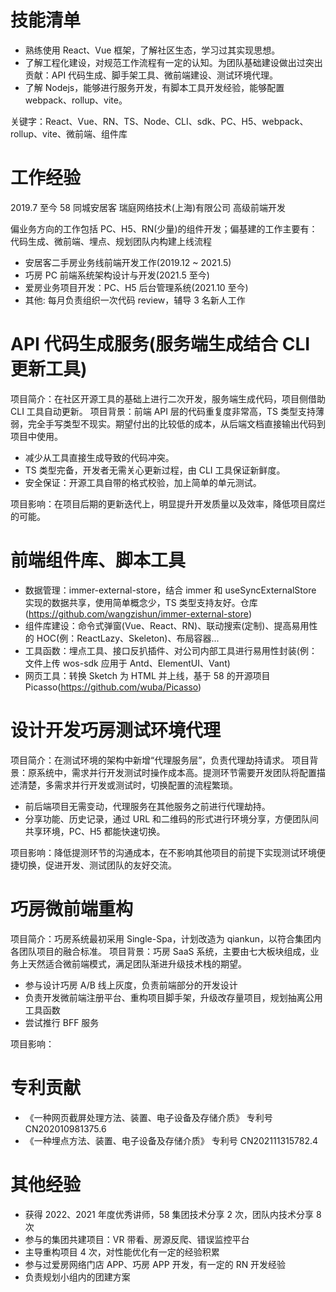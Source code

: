 # 技能清单

- 熟练使用 React、Vue 框架，了解社区生态，学习过其实现思想。
- 了解工程化建设，对规范工作流程有一定的认知。为团队基础建设做出过突出贡献：API 代码生成、脚手架工具、微前端建设、测试环境代理。
- 了解 Nodejs，能够进行服务开发，有脚本工具开发经验，能够配置 webpack、rollup、vite。

关键字：React、Vue、RN、TS、Node、CLI、sdk、PC、H5、webpack、rollup、vite、微前端、组件库

# 工作经验

2019.7 至今 58 同城安居客 瑞庭网络技术(上海)有限公司 高级前端开发

偏业务方向的工作包括 PC、H5、RN(少量)的组件开发；偏基建的工作主要有：代码生成、微前端、埋点、规划团队内构建上线流程

- 安居客二手房业务线前端开发工作(2019.12 ~ 2021.5)
- 巧房 PC 前端系统架构设计与开发(2021.5 至今)
- 爱房业务项目开发：PC、H5 后台管理系统(2021.10 至今)
- 其他: 每月负责组织一次代码 review，辅导 3 名新人工作

# API 代码生成服务(服务端生成结合 CLI 更新工具)

项目简介：在社区开源工具的基础上进行二次开发，服务端生成代码，项目侧借助 CLI 工具自动更新。
项目背景：前端 API 层的代码重复度非常高，TS 类型支持薄弱，完全手写类型不现实。期望付出的比较低的成本，从后端文档直接输出代码到项目中使用。

- 减少从工具直接生成导致的代码冲突。
- TS 类型完备，开发者无需关心更新过程，由 CLI 工具保证新鲜度。
- 安全保证：开源工具自带的格式校验，加上简单的单元测试。

项目影响：在项目后期的更新迭代上，明显提升开发质量以及效率，降低项目腐烂的可能。

# 前端组件库、脚本工具

- 数据管理：immer-external-store，结合 immer 和 useSyncExternalStore 实现的数据共享，使用简单概念少，TS 类型支持友好。仓库(https://github.com/wangzishun/immer-external-store)
- 组件库建设：命令式弹窗(Vue、React、RN)、联动搜索(定制)、提高易用性的 HOC(例：ReactLazy、Skeleton)、布局容器...
- 工具函数：埋点工具、接口反扒插件、对公司内部工具进行易用性封装(例：文件上传 wos-sdk 应用于 Antd、ElementUI、Vant)
- 网页工具：转换 Sketch 为 HTML 并上线，基于 58 的开源项目 Picasso(https://github.com/wuba/Picasso)

# 设计开发巧房测试环境代理

项目简介：在测试环境的架构中新增“代理服务层”，负责代理劫持请求。
项目背景：原系统中，需求并行开发测试时操作成本高。提测环节需要开发团队将配置描述清楚，多需求并行开发或测试时，切换配置的流程繁琐。

- 前后端项目无需变动，代理服务在其他服务之前进行代理劫持。
- 分享功能、历史记录，通过 URL 和二维码的形式进行环境分享，方便团队间共享环境，PC、H5 都能快速切换。

项目影响：降低提测环节的沟通成本，在不影响其他项目的前提下实现测试环境便捷切换，促进开发、测试团队的友好交流。

# 巧房微前端重构

项目简介：巧房系统最初采用 Single-Spa，计划改造为 qiankun，以符合集团内各团队项目的融合标准。
项目背景：巧房 SaaS 系统，主要由七大板块组成，业务上天然适合微前端模式，满足团队渐进升级技术栈的期望。

- 参与设计巧房 A/B 线上灰度，负责前端部分的开发设计
- 负责开发微前端注册平台、重构项目脚手架，升级改存量项目，规划抽离公用工具函数
- 尝试推行 BFF 服务

项目影响：

# 专利贡献

- 《一种网页截屏处理方法、装置、电子设备及存储介质》 专利号 CN202010981375.6
- 《一种埋点方法、装置、电子设备及存储介质》 专利号 CN202111315782.4

# 其他经验

- 获得 2022、2021 年度优秀讲师，58 集团技术分享 2 次，团队内技术分享 8 次
- 参与的集团共建项目：VR 带看、房源反爬、错误监控平台
- 主导重构项目 4 次，对性能优化有一定的经验积累
- 参与过爱房网络门店 APP、巧房 APP 开发，有一定的 RN 开发经验
- 负责规划小组内的团建方案
